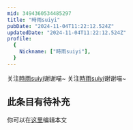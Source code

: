 ```yaml
---
mid: 3494360534485297
title: "時雨suiyi"
pubDate: "2024-11-04T11:22:12.524Z"
updatedDate: "2024-11-04T11:22:12.524Z"
profile:
  {
    Nickname: ["時雨suiyi"],
  }
---
```


关注[時雨suiyi](https://space.bilibili.com/3494360534485297)谢谢喵~ 关注[時雨suiyi](https://space.bilibili.com/3494360534485297)谢谢喵~

## 此条目有待补充
你可以在[这里](https://github.com/Yuhanawa/VTuber.ICU-Content/edit/master/v/時雨suiyi/index.md)编辑本文

